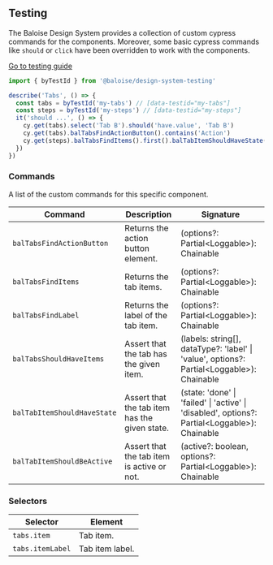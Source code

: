 ## Testing

The Baloise Design System provides a collection of custom cypress commands for the components. Moreover, some basic cypress commands like `should` or `click` have been overridden to work with the components.

<a class="sb-unstyled button is-primary" href="../?path=/docs/development-testing--documentation">Go to testing guide</a>

<!-- START: human documentation -->

```ts
import { byTestId } from '@baloise/design-system-testing'

describe('Tabs', () => {
  const tabs = byTestId('my-tabs') // [data-testid="my-tabs"]
  const steps = byTestId('my-steps') // [data-testid="my-steps"]
  it('should ...', () => {
    cy.get(tabs).select('Tab B').should('have.value', 'Tab B')
    cy.get(tabs).balTabsFindActionButton().contains('Action')
    cy.get(steps).balTabsFindItems().first().balTabItemShouldHaveState('done')
  })
})
```

<!-- END: human documentation -->

### Commands

A list of the custom commands for this specific component.

| Command                     | Description                                   | Signature                                                                                      |
| --------------------------- | --------------------------------------------- | ---------------------------------------------------------------------------------------------- |
| `balTabsFindActionButton`   | Returns the action button element.            | (options?: Partial\<Loggable>): Chainable                                                      |
| `balTabsFindItems`          | Returns the tab items.                        | (options?: Partial\<Loggable>): Chainable                                                      |
| `balTabsFindLabel`          | Returns the label of the tab item.            | (options?: Partial\<Loggable>): Chainable                                                      |
| `balTabsShouldHaveItems`    | Assert that the tab has the given item.       | (labels: string[], dataType?: 'label' \| 'value', options?: Partial\<Loggable>): Chainable     |
| `balTabItemShouldHaveState` | Assert that the tab item has the given state. | (state: 'done' \| 'failed' \| 'active' \| 'disabled', options?: Partial\<Loggable>): Chainable |
| `balTabItemShouldBeActive`  | Assert that the tab item is active or not.    | (active?: boolean, options?: Partial\<Loggable>): Chainable                                    |

### Selectors

| Selector         | Element         |
| ---------------- | --------------- |
| `tabs.item`      | Tab item.       |
| `tabs.itemLabel` | Tab item label. |
